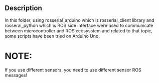 ## Description
In this folder, using rosserial_arduino which is rosserial_client library and rosserai_python which is ROS side interface were used to communicate between microcontroller and ROS ecosysstem and related to that topic, some scripts have been tried on Arduino Uno.

# NOTE:
If you use different sensors, you need to use different sensor ROS messages!